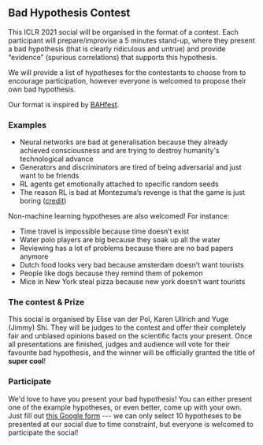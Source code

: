 ## Bad Hypothesis Contest
This ICLR 2021 social will be organised in the format of a contest. Each participant will prepare/improvise a 5 minutes stand-up, where they present a bad hypothesis (that is clearly ridiculous and untrue) and provide “evidence” (spurious correlations) that supports this hypothesis. 

We will provide a list of hypotheses for the contestants to choose from to encourage participation, however everyone is welcomed to propose their own bad hypothesis. 

Our format is inspired by [BAHfest](https://www.youtube.com/channel/UC9v7v79mAlvKCrjrJvj-Fww).

### Examples
* Neural networks are bad at generalisation because they already achieved consciousness and are trying to destroy humanity's technological advance
* Generators and discriminators are tired of being adversarial and just want to be friends
* RL agents get emotionally attached to specific random seeds
* The reason RL is bad at Montezuma’s revenge is that the game is just boring ([credit](https://twitter.com/jekbradbury/status/1020413198296526848))

Non-machine learning hypotheses are also welcomed! For instance:
* Time travel is impossible because time doesn’t exist
* Water polo players are big because they soak up all the water
* Reviewing has a lot of problems because there are no bad papers anymore
* Dutch food looks very bad because amsterdam doesn’t want tourists
* People like dogs because they remind them of pokemon
* Mice in New York steal pizza because new york doesn’t want tourists

### The contest & Prize
This social is organised by Elise van der Pol, Karen Ullrich and Yuge (Jimmy) Shi. They will be judges to the contest and offer their completely fair and unbiased opinions based on the scientific facts your present. Once all presentations are finished, judges and audience will vote for their favourite bad hypothesis, and the winner will be officially granted the title of **super cool**!


### Participate
We'd love to have you present your bad hypothesis! You can either present one of the example hypotheses, or even better, come up with your own.
Just fill out [this Google form](https://docs.google.com/forms/d/14SDaYf-RpLpaDHPIgELCYekV37rX0x-XGpviSucfdbA/viewform?edit_requested=true) --- we can only select 10 hypotheses to be presented at our social due to time constraint, but everyone is welcomed to participate the social!
